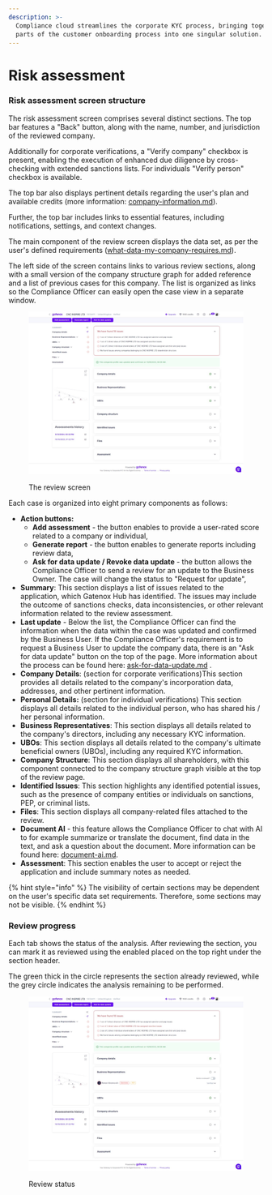 ```yaml
---
description: >-
  Compliance cloud streamlines the corporate KYC process, bringing together all
  parts of the customer onboarding process into one singular solution.
---
```


# Risk assessment

### Risk assessment screen structure

The risk assessment screen comprises several distinct sections. The top bar features a "Back" button, along with the name, number, and jurisdiction of the reviewed company.

Additionally for corporate verifications, a "Verify company" checkbox is present, enabling the execution of enhanced due diligence by cross-checking with extended sanctions lists. For individuals "Verify person" checkbox is available.

The top bar also displays pertinent details regarding the user's plan and available credits (more information: [company-information.md](../../general-settings/company-information.md "mention")).

Further, the top bar includes links to essential features, including notifications, settings, and context changes.&#x20;

The main component of the review screen displays the data set, as per the user's defined requirements ([what-data-my-company-requires.md](../start-onboarding-customers-with-gatenox/what-data-my-company-requires.md "mention")).

The left side of the screen contains links to various review sections, along with a small version of the company structure graph for added reference and a list of previous cases for this company. The list is organized as links so the Compliance Officer can easily open the case view in a separate window.&#x20;

<figure><img src="../../.gitbook/assets/Review screen overview.png" alt=""><figcaption><p>The review screen</p></figcaption></figure>



Each case is organized into eight primary components as follows:

* **Action buttons:**
  * **Add assessment** - the button enables to provide a user-rated score related to a company or individual,
  * **Generate report** - the button enables to generate reports including review data,
  * **Ask for data update / Revoke data update** - the button allows the Compliance Officer to send a review for an update to the Business Owner. The case will change the status to "Request for update",
* **Summary**: This section displays a list of issues related to the application, which Gatenox Hub has identified. The issues may include the outcome of sanctions checks, data inconsistencies, or other relevant information related to the review assessment.
* **Last update** - Below the list, the Compliance Officer can find the information when the data within the case was updated and confirmed by the Business User. If the Compliance Officer's requirement is to request a Business User to update the company data, there is an "Ask for data update" button on the top of the page. More information about the process can be found here: [ask-for-data-update.md](ask-for-data-update.md "mention") .
* **Company Details**: (section for corporate verifications)This section provides all details related to the company's incorporation data, addresses, and other pertinent information.
* **Personal Details:** (section for individual verifications) This section displays all details related to the individual person, who has shared his / her personal information.
* **Business Representatives**: This section displays all details related to the company's directors, including any necessary KYC information.
* **UBOs**: This section displays all details related to the company's ultimate beneficial owners (UBOs), including any required KYC information.
* **Company Structure**: This section displays all shareholders, with this component connected to the company structure graph visible at the top of the review page.
* **Identified Issues**: This section highlights any identified potential issues, such as the presence of company entities or individuals on sanctions, PEP, or criminal lists.
* **Files**: This section displays all company-related files attached to the review.
* **Document AI** - this feature allows the Compliance Officer to chat with AI to for example summarize or translate the document, find data in the text, and ask a question about the document. More information can be found here: [document-ai.md](document-ai.md "mention").
* **Assessment**: This section enables the user to accept or reject the application and include summary notes as needed.

{% hint style="info" %}
The visibility of certain sections may be dependent on the user's specific data set requirements. Therefore, some sections may not be visible.
{% endhint %}

### Review progress

Each tab shows the status of the analysis. After reviewing the section, you can mark it as reviewed using the enabled placed on the top right under the section header.

The green thick in the circle represents the section already reviewed, while the grey circle indicates the analysis remaining to be performed.

<figure><img src="../../.gitbook/assets/Review screen overview - section reviewed (1).png" alt=""><figcaption><p>Review status</p></figcaption></figure>
